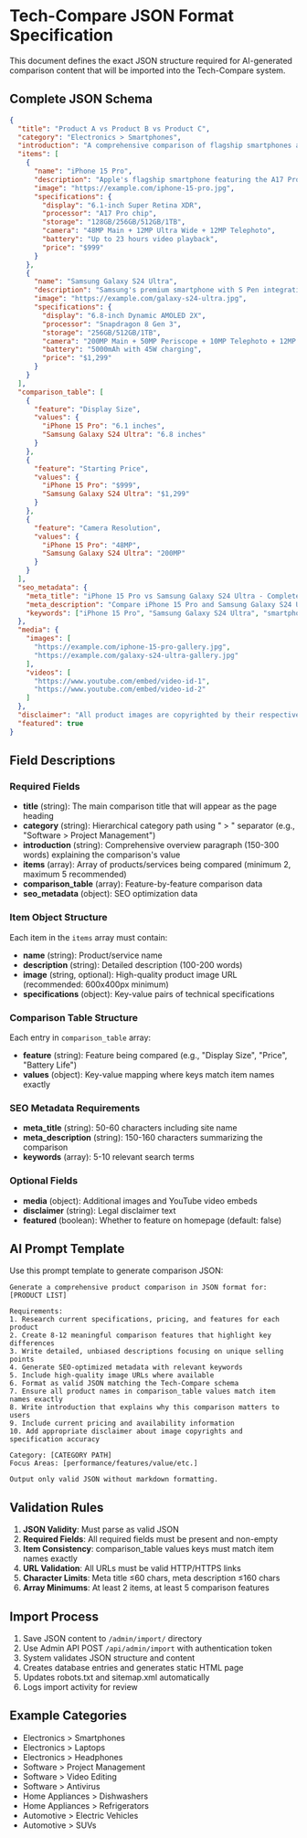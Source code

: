 # Tech-Compare JSON Format Specification

This document defines the exact JSON structure required for AI-generated comparison content that will be imported into the Tech-Compare system.

## Complete JSON Schema

```json
{
  "title": "Product A vs Product B vs Product C",
  "category": "Electronics > Smartphones",
  "introduction": "A comprehensive comparison of flagship smartphones analyzing performance, camera capabilities, battery life, and overall value proposition.",
  "items": [
    {
      "name": "iPhone 15 Pro",
      "description": "Apple's flagship smartphone featuring the A17 Pro chip, titanium construction, and advanced camera system with computational photography capabilities.",
      "image": "https://example.com/iphone-15-pro.jpg",
      "specifications": {
        "display": "6.1-inch Super Retina XDR",
        "processor": "A17 Pro chip",
        "storage": "128GB/256GB/512GB/1TB",
        "camera": "48MP Main + 12MP Ultra Wide + 12MP Telephoto",
        "battery": "Up to 23 hours video playback",
        "price": "$999"
      }
    },
    {
      "name": "Samsung Galaxy S24 Ultra",
      "description": "Samsung's premium smartphone with S Pen integration, advanced AI features, and industry-leading camera zoom capabilities.",
      "image": "https://example.com/galaxy-s24-ultra.jpg",
      "specifications": {
        "display": "6.8-inch Dynamic AMOLED 2X",
        "processor": "Snapdragon 8 Gen 3",
        "storage": "256GB/512GB/1TB",
        "camera": "200MP Main + 50MP Periscope + 10MP Telephoto + 12MP Ultra Wide",
        "battery": "5000mAh with 45W charging",
        "price": "$1,299"
      }
    }
  ],
  "comparison_table": [
    {
      "feature": "Display Size",
      "values": {
        "iPhone 15 Pro": "6.1 inches",
        "Samsung Galaxy S24 Ultra": "6.8 inches"
      }
    },
    {
      "feature": "Starting Price",
      "values": {
        "iPhone 15 Pro": "$999",
        "Samsung Galaxy S24 Ultra": "$1,299"
      }
    },
    {
      "feature": "Camera Resolution",
      "values": {
        "iPhone 15 Pro": "48MP",
        "Samsung Galaxy S24 Ultra": "200MP"
      }
    }
  ],
  "seo_metadata": {
    "meta_title": "iPhone 15 Pro vs Samsung Galaxy S24 Ultra - Complete Comparison 2024 | Tech-Compare",
    "meta_description": "Compare iPhone 15 Pro and Samsung Galaxy S24 Ultra with detailed specs, camera performance, and pricing. Make an informed smartphone choice with our comprehensive analysis.",
    "keywords": ["iPhone 15 Pro", "Samsung Galaxy S24 Ultra", "smartphone comparison", "flagship phones 2024", "Apple vs Samsung"]
  },
  "media": {
    "images": [
      "https://example.com/iphone-15-pro-gallery.jpg",
      "https://example.com/galaxy-s24-ultra-gallery.jpg"
    ],
    "videos": [
      "https://www.youtube.com/embed/video-id-1",
      "https://www.youtube.com/embed/video-id-2"
    ]
  },
  "disclaimer": "All product images are copyrighted by their respective manufacturers. Specifications and pricing may vary by region and are subject to change without notice.",
  "featured": true
}
```

## Field Descriptions

### Required Fields

- **title** (string): The main comparison title that will appear as the page heading
- **category** (string): Hierarchical category path using " > " separator (e.g., "Software > Project Management")
- **introduction** (string): Comprehensive overview paragraph (150-300 words) explaining the comparison's value
- **items** (array): Array of products/services being compared (minimum 2, maximum 5 recommended)
- **comparison_table** (array): Feature-by-feature comparison data
- **seo_metadata** (object): SEO optimization data

### Item Object Structure

Each item in the `items` array must contain:
- **name** (string): Product/service name
- **description** (string): Detailed description (100-200 words)
- **image** (string, optional): High-quality product image URL (recommended: 600x400px minimum)
- **specifications** (object): Key-value pairs of technical specifications

### Comparison Table Structure

Each entry in `comparison_table` array:
- **feature** (string): Feature being compared (e.g., "Display Size", "Price", "Battery Life")
- **values** (object): Key-value mapping where keys match item names exactly

### SEO Metadata Requirements

- **meta_title** (string): 50-60 characters including site name
- **meta_description** (string): 150-160 characters summarizing the comparison
- **keywords** (array): 5-10 relevant search terms

### Optional Fields

- **media** (object): Additional images and YouTube video embeds
- **disclaimer** (string): Legal disclaimer text
- **featured** (boolean): Whether to feature on homepage (default: false)

## AI Prompt Template

Use this prompt template to generate comparison JSON:

```
Generate a comprehensive product comparison in JSON format for: [PRODUCT LIST]

Requirements:
1. Research current specifications, pricing, and features for each product
2. Create 8-12 meaningful comparison features that highlight key differences
3. Write detailed, unbiased descriptions focusing on unique selling points
4. Generate SEO-optimized metadata with relevant keywords
5. Include high-quality image URLs where available
6. Format as valid JSON matching the Tech-Compare schema
7. Ensure all product names in comparison_table values match item names exactly
8. Write introduction that explains why this comparison matters to users
9. Include current pricing and availability information
10. Add appropriate disclaimer about image copyrights and specification accuracy

Category: [CATEGORY PATH]
Focus Areas: [performance/features/value/etc.]

Output only valid JSON without markdown formatting.
```

## Validation Rules

1. **JSON Validity**: Must parse as valid JSON
2. **Required Fields**: All required fields must be present and non-empty
3. **Item Consistency**: comparison_table values keys must match item names exactly
4. **URL Validation**: All URLs must be valid HTTP/HTTPS links
5. **Character Limits**: Meta title ≤60 chars, meta description ≤160 chars
6. **Array Minimums**: At least 2 items, at least 5 comparison features

## Import Process

1. Save JSON content to `/admin/import/` directory
2. Use Admin API POST `/api/admin/import` with authentication token
3. System validates JSON structure and content
4. Creates database entries and generates static HTML page
5. Updates robots.txt and sitemap.xml automatically
6. Logs import activity for review

## Example Categories

- Electronics > Smartphones
- Electronics > Laptops  
- Electronics > Headphones
- Software > Project Management
- Software > Video Editing
- Software > Antivirus
- Home Appliances > Dishwashers
- Home Appliances > Refrigerators
- Automotive > Electric Vehicles
- Automotive > SUVs